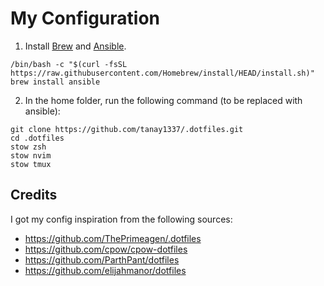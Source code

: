 # My Configuration

1. Install [Brew](https://brew.sh/) and [Ansible](https://www.ansible.com/).

```
/bin/bash -c "$(curl -fsSL https://raw.githubusercontent.com/Homebrew/install/HEAD/install.sh)"
brew install ansible
```

2. In the home folder, run the following command (to be replaced with ansible):

```
git clone https://github.com/tanay1337/.dotfiles.git
cd .dotfiles
stow zsh
stow nvim
stow tmux
```

## Credits

I got my config inspiration from the following sources:
- https://github.com/ThePrimeagen/.dotfiles
- https://github.com/cpow/cpow-dotfiles
- https://github.com/ParthPant/dotfiles
- https://github.com/elijahmanor/dotfiles
